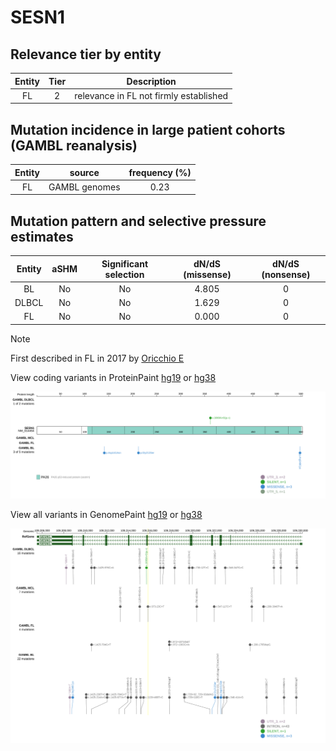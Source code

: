 # SESN1

## Relevance tier by entity

|Entity|Tier|Description                           |
|:------:|:----:|--------------------------------------|
|FL    |2   |relevance in FL not firmly established|

## Mutation incidence in large patient cohorts (GAMBL reanalysis)

|Entity|source       |frequency (%)|
|:------:|:-------------:|:-------------:|
|FL    |GAMBL genomes|0.23         |

## Mutation pattern and selective pressure estimates

|Entity|aSHM|Significant selection|dN/dS (missense)|dN/dS (nonsense)|
|:------:|:----:|:---------------------:|:----------------:|:----------------:|
|BL    |No  |No                   |4.805           |0               |
|DLBCL |No  |No                   |1.629           |0               |
|FL    |No  |No                   |0.000           |0               |


> [!NOTE]
> First described in FL in 2017 by [Oricchio E](https://pubmed.ncbi.nlm.nih.gov/28659443)


View coding variants in ProteinPaint [hg19](https://morinlab.github.io/LLMPP/GAMBL/SESN1_protein.html)  or [hg38](https://morinlab.github.io/LLMPP/GAMBL/SESN1_protein_hg38.html)

![image](images/proteinpaint/SESN1_NM_014454.svg)

View all variants in GenomePaint [hg19](https://morinlab.github.io/LLMPP/GAMBL/SESN1.html)  or [hg38](https://morinlab.github.io/LLMPP/GAMBL/SESN1_hg38.html)

![image](images/proteinpaint/SESN1.svg)
